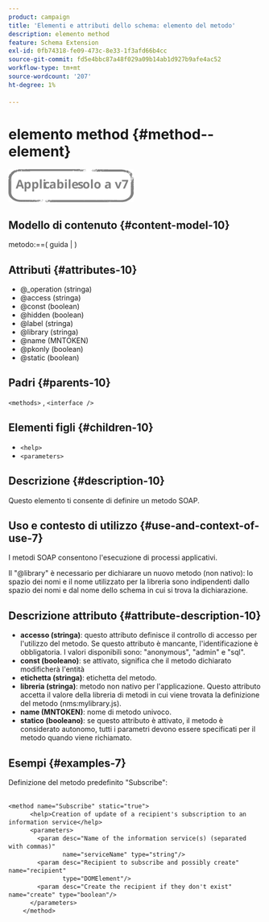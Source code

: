 ```yaml
---
product: campaign
title: 'Elementi e attributi dello schema: elemento del metodo'
description: elemento method
feature: Schema Extension
exl-id: 0fb74318-fe09-473c-8e33-1f3afd66b4cc
source-git-commit: fd5e4bbc87a48f029a09b14ab1d927b9afe4ac52
workflow-type: tm+mt
source-wordcount: '207'
ht-degree: 1%

---
```


# elemento method {#method--element}

![](../../../assets/v7-only.svg)

## Modello di contenuto {#content-model-10}

metodo:==( guida | )

## Attributi {#attributes-10}

* @_operation (stringa)
* @access (stringa)
* @const (boolean)
* @hidden (boolean)
* @label (stringa)
* @library (stringa)
* @name (MNTOKEN)
* @pkonly (boolean)
* @static (boolean)

## Padri {#parents-10}

`<methods>` , `<interface />`

## Elementi figli {#children-10}

* `<help>`
* `<parameters>`

## Descrizione {#description-10}

Questo elemento ti consente di definire un metodo SOAP.

## Uso e contesto di utilizzo {#use-and-context-of-use-7}

I metodi SOAP consentono l&#39;esecuzione di processi applicativi.

Il &quot;@library&quot; è necessario per dichiarare un nuovo metodo (non nativo): lo spazio dei nomi e il nome utilizzato per la libreria sono indipendenti dallo spazio dei nomi e dal nome dello schema in cui si trova la dichiarazione.

## Descrizione attributo {#attribute-description-10}

* **accesso (stringa)**: questo attributo definisce il controllo di accesso per l&#39;utilizzo del metodo. Se questo attributo è mancante, l&#39;identificazione è obbligatoria. I valori disponibili sono: &quot;anonymous&quot;, &quot;admin&quot; e &quot;sql&quot;.
* **const (booleano)**: se attivato, significa che il metodo dichiarato modificherà l&#39;entità
* **etichetta (stringa)**: etichetta del metodo.
* **libreria (stringa)**: metodo non nativo per l&#39;applicazione. Questo attributo accetta il valore della libreria di metodi in cui viene trovata la definizione del metodo (nms:mylibrary.js).
* **name (MNTOKEN)**: nome di metodo univoco.
* **statico (booleano)**: se questo attributo è attivato, il metodo è considerato autonomo, tutti i parametri devono essere specificati per il metodo quando viene richiamato.

## Esempi {#examples-7}

Definizione del metodo predefinito &quot;Subscribe&quot;:

```
 
<method name="Subscribe" static="true">
      <help>Creation of update of a recipient's subscription to an information service</help>
      <parameters>
        <param desc="Name of the information service(s) (separated with commas)"
               name="serviceName" type="string"/>
        <param desc="Recipient to subscribe and possibly create" name="recipient"
               type="DOMElement"/>
        <param desc="Create the recipient if they don't exist" name="create" type="boolean"/>
      </parameters>     
    </method>
```

